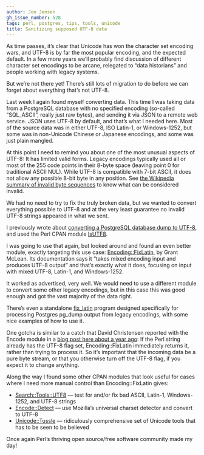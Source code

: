 ```yaml
---
author: Jon Jensen
gh_issue_number: 528
tags: perl, postgres, tips, tools, unicode
title: Sanitizing supposed UTF-8 data
---
```




As time passes, it’s clear that Unicode has won the character set encoding wars, and UTF-8 is by far the most popular encoding, and the expected default. In a few more years we’ll probably find discussion of different character set encodings to be arcane, relegated to “data historians” and people working with legacy systems.

But we’re not there yet! There’s still lots of migration to do before we can forget about everything that’s not UTF-8.

Last week I again found myself converting data. This time I was taking data from a PostgreSQL database with no specified encoding (so-called “SQL_ASCII”, really just raw bytes), and sending it via JSON to a remote web service. JSON uses UTF-8 by default, and that’s what I needed here. Most of the source data was in either UTF-8, ISO Latin-1, or Windows-1252, but some was in non-Unicode Chinese or Japanese encodings, and some was just plain mangled.

At this point I need to remind you about one of the most unusual aspects of UTF-8: It has limited valid forms. Legacy encodings typically used all or most of the 255 code points in their 8-byte space (leaving point 0 for traditional ASCII NUL). While UTF-8 is compatible with 7-bit ASCII, it does not allow any possible 8-bit byte in any position. See [the Wikipedia summary of invalid byte sequences](https://en.wikipedia.org/wiki/UTF-8#Invalid_byte_sequences) to know what can be considered invalid.

We had no need to try to fix the truly broken data, but we wanted to convert everything possible to UTF-8 and at the very least guarantee no invalid UTF-8 strings appeared in what we sent.

I previously wrote about [converting a PostgreSQL database dump to UTF-8](/blog/2010/03/09/postgresql-utf-8-conversion), and used the Perl CPAN module [IsUTF8](https://metacpan.org/pod/IsUTF8).

I was going to use that again, but looked around and found an even better module, exactly targeting this use case: [Encoding::FixLatin](https://metacpan.org/release/Encoding-FixLatin), by Grant McLean. Its documentation says it “takes mixed encoding input and produces UTF-8 output” and that’s exactly what it does, focusing on input with mixed UTF-8, Latin-1, and Windows-1252.

It worked as advertised, very well. We would need to use a different module to convert some other legacy encodings, but in this case this was good enough and got the vast majority of the data right.

There’s even a standalone [fix_latin](https://metacpan.org/pod/Encoding::FixLatin) program designed specifically for processing Postgres pg_dump output from legacy encodings, with some nice examples of how to use it.

One gotcha is similar to a catch that David Christensen reported with the Encode module in a [blog post here about a year ago](/blog/2010/12/31/character-encoding-in-perl-decodeutf8): If the Perl string already has the UTF-8 flag set, Encoding::FixLatin immediately returns it, rather than trying to process it. So it’s important that the incoming data be a pure byte stream, or that you otherwise turn off the UTF-8 flag, if you expect it to change anything.

Along the way I found some other CPAN modules that look useful for cases where I need more manual control than Encoding::FixLatin gives:

- [Search::Tools::UTF8](https://metacpan.org/pod/Search::Tools::UTF8) — test for and/or fix bad ASCII, Latin-1, Windows-1252, and UTF-8 strings
- [Encode::Detect](https://search.cpan.org/perldoc?Encode::Detect) — use Mozilla’s universal charset detector and convert to UTF-8
- [Unicode::Tussle](https://metacpan.org/pod/Unicode::Tussle) — ridiculously comprehensive set of Unicode tools that has to be seen to be believed

Once again Perl’s thriving open source/free software community made my day!


